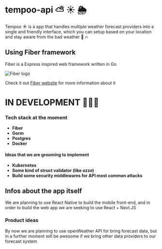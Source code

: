 # tempoo-api ⛅ ☀️ 🌦️


Tempoo ☀️ is a app that handles multiple weather forecast providers into a single and friendly interface, which you can setup based on your location and stay aware from the bad weather 🥶 🔥


## Using Fiber framework 

Fiber is a Express inspired web framework written in Go

![Fiber logo](https://gofiber.io/assets/images/logo.svg)

Check it out [Fiber website](https://gofiber.io/) for more information about it

# IN DEVELOPMENT 🔨🔨🔨


### Tech stack at the moment

- **Fiber**
- **Gorm**
- **Postgres**
- **Docker**

#### Ideas that we are grooming to implement

- **Kubernetes**
- **Some kind of struct validator (like ozzo)**
- **Build some security middlewares for API most common attacks**


## Infos about the app itself

We are planning to use React Native to build the mobile front-end, and in order to build the web app we are seeking to use React + Next.JS


### Product ideas
By now we are planning to use openWeather API for bring forecast data, but in a further moment will be awesome if we bring other data providers to our forecast system

